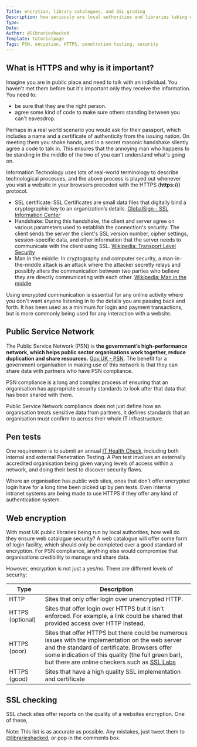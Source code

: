 ```yaml
---
Title: encrytion, library catalogues, and SSL grading
Description: how seriously are local authorities and libraries taking web security, and how can it be tested?
Type:
Date:
Author: @librarieshacked
Template: tutorialpage
Tags: PSN, encyption, HTTPS, penetration testing, security
---
```


## What is HTTPS and why is it important?

Imagine you are in public place and need to talk with an individual.  You haven't met them before but it's important only they receive the information.  You need to:

- be sure that they are the right person.
- agree some kind of code to make sure others standing between you can't eavesdrop.

Perhaps in a real world scenario you would ask for their passport, which includes a name and a certificate of authenticity from the issuing nation.  On meeting them you shake hands, and in a secret masonic handshake silently agree a code to talk in.  This ensures that the annoying man who happens to be standing in the middle of the two of you can't understand what's going on.

Information Technology uses lots of real-world terminology to describe technological processes, and the above process is played out whenever you visit a website in your browsers preceded with the HTTPS (**https://**) protocol.

- SSL certificate: SSL Certificates are small data files that digitally bind a cryptographic key to an organization’s details. [GlobalSign - SSL Information Center](https://www.globalsign.com/en/ssl-information-center/what-is-an-ssl-certificate/)
- Handshake: During this handshake, the client and server agree on various parameters used to establish the connection's security: The client sends the server the client's SSL version number, cipher settings, session-specific data, and other information that the server needs to communicate with the client using SSL. [Wikipedia: Transport Level Security](https://en.wikipedia.org/wiki/Transport_Layer_Security)
- Man in the middle: In cryptography and computer security, a man-in-the-middle attack is an attack where the attacker secretly relays and possibly alters the communication between two parties who believe they are directly communicating with each other. [Wikipedia: Man in the middle](https://en.wikipedia.org/wiki/Man-in-the-middle_attack)

Using encrypted communication is essential for any online activity where you don't want anyone listening in to the details you are passing back and forth.  It has been used as a minimum for login and payment transactions, but is more commonly being used for any interaction with a website. 

## Public Service Network

The Public Service Network (PSN) is **the government’s high-performance network, which helps public sector organisations work together, reduce duplication and share resources.** [Gov.UK - PSN](https://www.gov.uk/government/groups/public-services-network).  The benefit for a government organisation in making use of this network is that they can share data with partners who have PSN compliance.  

PSN compliance is a long and complex process of ensuring that an organisation has appropriate security standards to look after that data that has been shared with them.

Public Service Network compliance does not just define how an organisation treats sensitive data from partners, it defines standards that an organisation must confirm to across their whole IT infrastructure.

## Pen tests

One requirement is to submit an annual [IT Health Check](https://www.gov.uk/government/publications/it-health-check-ithc-supporting-guidance/it-health-check-ithc-supporting-guidance), including both internal and external Penetration Testing.  A Pen test involves an externally accredited organisation being given varying levels of access within a network, and doing their best to discover security flaws.

Where an organisation has public web sites, ones that don't offer encrypted login have for a long time been picked up by pen tests.  Even internal intranet systems are being made to use HTTPS if they offer any kind of authentication system.

## Web encryption

With most UK public libraries being run by local authorities, how well do they ensure web catalogue security?  A web catalogue will offer some form of login facility, which should only be completed over a good standard of encryption.  For PSN compliance, anything else would compromise that organisations credibility to manage and share data.  

However, encryption is not just a yes/no.  There are different levels of security:

| Type | Description |
| ---- | ----------- |
| HTTP | Sites that only offer login over unencrypted HTTP. |
| HTTPS (optional) | Sites that offer login over HTTPS but it isn't enforced.  For example, a link could be shared that provided access over HTTP instead. |
| HTTPS (poor) | Sites that offer HTTPS but there could be numerous issues with the implementation on the web server and the standard of certificate.  Browsers offer some indication of this quality (the full green bar), but there are online checkers such as [SSL Labs](https://www.ssllabs.com/ssltest/) |
| HTTPS (good) | Sites that have a high quality SSL implementation and certificate |

## SSL checking

SSL check sites offer reports on the quality of a websites encryption.  One of these, 


Note: This list is as accurate as possible.  Any mistakes, just tweet them to [@librarieshacked](https://twitter.com/librarieshacked), or pop in the comments box.